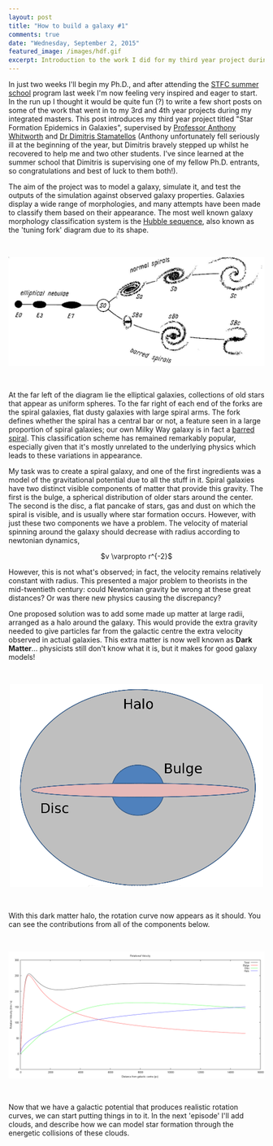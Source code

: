 ```yaml
---
layout: post
title: "How to build a galaxy #1"
comments: true
date: "Wednesday, September 2, 2015"
featured_image: /images/hdf.gif
excerpt: Introduction to the work I did for my third year project during my Astrophysics integrated masters, modelling a spiral galaxy
---
```


In just two weeks I'll begin my Ph.D., and after attending the [STFC summer school](http://sites.cardiff.ac.uk/astronomy-summer-school/) program last week I'm now feeling very inspired and eager to start. In the run up I thought it would be quite fun (?) to write a few short posts on some of the work that went in to my 3rd and 4th year projects during my integrated masters. This post introduces my third year project titled "Star Formation Epidemics in Galaxies", supervised by [Professor Anthony Whitworth](http://www.astro.cardiff.ac.uk/contactsandpeople/?page=full&id=417) and [Dr Dimitris Stamatellos](http://www.uclan.ac.uk/staff_profiles/dimitris_stamatellos.php) (Anthony unfortunately fell seriously ill at the beginning of the year, but Dimitris bravely stepped up whilst he recovered to help me and two other students. I've since learned at the summer school that Dimitris is supervising one of my fellow Ph.D. entrants, so congratulations and best of luck to them both!). 

The aim of the project was to model a galaxy, simulate it, and test the outputs of the simulation against observed galaxy properties. Galaxies display a wide range of morphologies, and many attempts have been made to classify them based on their appearance. The most well known galaxy morphology classification system is the [Hubble sequence](https://en.wikipedia.org/wiki/Hubble_sequence), also known as the 'tuning fork' diagram due to its shape.

<br><center>
![tuning fork](/images/tuning-fork.jpeg)
</center><br>

At the far left of the diagram lie the elliptical galaxies, collections of old stars that appear as uniform spheres. To the far right of each end of the forks are the spiral galaxies, flat dusty galaxies with large spiral arms. The fork defines whether the spiral has a central bar or not, a feature seen in a large proportion of spiral galaxies; our own Milky Way galaxy is in fact a [barred spiral](http://apod.nasa.gov/apod/ap050825.html). This classification scheme has remained remarkably popular, especially given that it's mostly unrelated to the underlying physics which leads to these variations in appearance.

My task was to create a spiral galaxy, and one of the first ingredients was a model of the gravitational potential due to all the stuff in it. Spiral galaxies have two distinct visible components of matter that provide this gravity. The first is the bulge, a spherical distribution of older stars around the center. The second is the disc, a flat pancake of stars, gas and dust  on which the spiral is visible, and is usually where star formation occurs. However, with just these two components we have a problem. The velocity of material spinning around the galaxy should decrease with radius according to newtonian dynamics,

<center>
$v \varpropto r^{-2}$
</center>

However, this is not what's observed; in fact, the velocity remains relatively constant with radius. This presented a major problem to theorists in the mid-twentieth century: could Newtonian gravity be wrong at these great distances? Or was there new physics causing the discrepancy?

One proposed solution was to add some made up matter at large radii, arranged as a halo around the galaxy. This would provide the extra gravity needed to give particles far from the galactic centre the extra velocity observed in actual galaxies. This extra matter is now well known as **Dark Matter**... physicists still don't know what it is, but it makes for good galaxy models!

<br><center>
![tuning fork](/images/galaxy-model.png)
</center><br>

With this dark matter halo, the rotation curve now appears as it should. You can see the contributions from all of the components below. 

<br><center>
![tuning fork](/images/rotation-curve.png)
</center><br>

Now that we have a galactic potential that produces realistic rotation curves, we can start putting things in to it. In the next 'episode' I'll add clouds, and describe how we can model star formation through the energetic collisions of these clouds.

